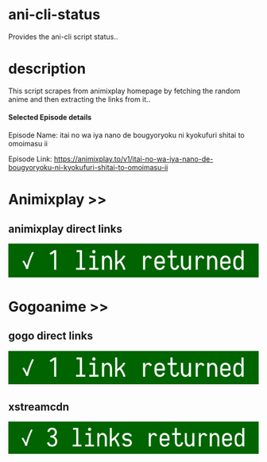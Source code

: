 # ani-cli-status
Provides the ani-cli script status..

# description
This script scrapes from animixplay homepage by fetching the random anime and then extracting the links from it..

#### Selected Episode details

Episode Name: itai no wa iya nano de bougyoryoku ni kyokufuri shitai to omoimasu ii

Episode Link: https://animixplay.to/v1/itai-no-wa-iya-nano-de-bougyoryoku-ni-kyokufuri-shitai-to-omoimasu-ii
 
# Animixplay >>

## animixplay direct links

<img src="./images/animixplay.jpg">

# Gogoanime >>

## gogo direct links

<img src="./images/gogoplay.jpg">

## xstreamcdn

<img src="./images/xstreamcdn.jpg">

